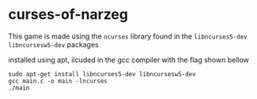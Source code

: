 # curses-of-narzeg

This game is made using the `ncurses` library found in the `libncurses5-dev` `libncursesw5-dev` packages

installed using apt, ilcuded in the gcc compiler with the flag shown bellow
```
sudo apt-get install libncurses5-dev libncursesw5-dev
gcc main.c -o main -lncurses
./main
```